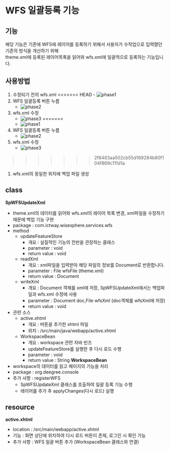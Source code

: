 # WFS 일괄등록 기능

## 기능
해당 기능은 기존에 WFS에 레이어를 등록하기 위해서 사용자가 수작업으로 입력했던 기존의 방식을 개선하기 위해  
theme.xml에 등록된 레이어목록을 읽어와 wfs.xml에 일괄적으로 등록하는 기능입니다.

## 사용방법
  1. 수정되기 전의 wfs.xml
<<<<<<< HEAD
    - ![phase1](https://github.com/dku32131738/WiseSphere2D/blob/master/manual/img/phase01.png)
  1. WFS 일괄등록 버튼 누름 
     - ![phase2](https://github.com/dku32131738/WiseSphere2D/blob/master/manual/img/phase02.png)
  1. wfs.xml 수정
      - ![phase3](https://github.com/dku32131738/WiseSphere2D/blob/master/manual/img/phase03.png)
=======
     - ![phase1](/img/phase1.png)
  1. WFS 일괄등록 버튼 누름 
     - ![phase2](/img/phase2.png)
  1. wfs.xml 수정
     - ![phase3](/img/phase3.png)
>>>>>>> 2f8483aa502cb55d169284b80f104f869c111d1a
  1. wfs.xml의 동일한 위치에 백업 파일 생성
## class
 **SpWFSUpdateXml**
  * theme.xml의 데이터를 읽어와 wfs.xml의 레이어 목록 변경, xml파일을 수정하기 때문에 백업 기능 구현
  * package : com.ictway.wisesphere.services.wfs
  * method
    * updateFeatureStore
      * 개요 : 실질적인 기능의 전반을 관장하는 클래스
      * parameter : void
      * return value : void
    * readXml
      * 개요 : xml파일을 입력받아 해당 파일의 정보를 Document로 반환합니다.
      * parameter : File wfsFile (theme.xml)
      * return value : Document
    * writeXml
      * 개요 : Document 객체를 xml에 저장, SpWFSUpdateXml에서는 백업파일과 wfs.xml 수정에 사용
      * parameter : Document doc,File wfsXml (doc객체를 wfsXml에 저장)
      * return value : void
  * 관련 소스
    * active.xhtml
      * 개요 : 버튼을 추가한 xhtml 파일
      * 위치 : /src/main/java/webapp/active.xhtml
    * WorkspaceBean
      * 개요 : workspace 관련 자바 빈즈
      * updateFeatureStore를 실행한 후 다시 로드 수행
      * parameter : void
      * return value : String
  **WorkspaceBean**
   * workspace의 데이터를 읽고 페이지의 기능을 처리
   * package : org.deegree.console
   * 추가 사항 : registerWFS
     - SpWFSUpdateXml 클래스를 호출하여 일괄 등록 기능 수행
     - 레이어를 추가 후 applyChanges(다시 로드) 실행

## resource
 **active.xhtml**
   * location : /src/main/webapp/active.xhtml
   * 기능 : 화면 상단에 위치하여 다시 로드 버튼이 존재, 로그인 시 확인 가능
   * 추가 사항 : WFS 일괄 버튼 추가 (WorkspaceBean 클래스와 연결)